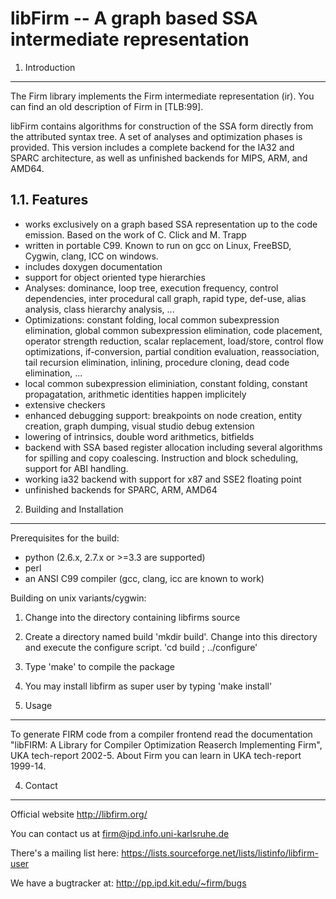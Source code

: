 libFirm -- A graph based SSA intermediate representation
========================================================

1. Introduction
---------------

The Firm library implements the Firm intermediate representation (ir).
You can find an old description of Firm in [TLB:99].

libFirm contains algorithms for construction of the SSA form directly from the
attributed syntax tree. A set of analyses and optimization phases is provided.
This version includes a complete backend for the IA32 and SPARC architecture,
as well as unfinished backends for MIPS, ARM, and AMD64.

1.1. Features
-------------

- works exclusively on a graph based SSA representation up to the code emission.
  Based on the work of C. Click and M. Trapp
- written in portable C99. Known to run on gcc on Linux, FreeBSD, Cygwin, clang,
  ICC on windows.
- includes doxygen documentation
- support for object oriented type hierarchies
- Analyses: dominance, loop tree, execution frequency, control dependencies,
            inter procedural call graph, rapid type, def-use, alias analysis,
            class hierarchy analysis, ...
- Optimizations: constant folding, local common subexpression elimination,
                 global common subexpression elimination, code placement,
                 operator strength reduction, scalar replacement, load/store,
                 control flow optimizations, if-conversion, partial condition
                 evaluation, reassociation, tail recursion elimination,
                 inlining, procedure cloning, dead code elimination, ...
- local common subexpression eliminiation, constant folding,
  constant propagatation, arithmetic identities happen implicitely
- extensive checkers
- enhanced debugging support: breakpoints on node creation, entity creation,
            graph dumping, visual studio debug extension
- lowering of intrinsics, double word arithmetics, bitfields
- backend with SSA based register allocation including several algorithms for
  spilling and copy coalescing. Instruction and block scheduling, support for
  ABI handling.
- working ia32 backend with support for x87 and SSE2 floating point
- unfinished backends for SPARC, ARM, AMD64


2. Building and Installation
----------------------------

Prerequisites for the build:

* python (2.6.x, 2.7.x or >=3.3 are supported)
* perl
* an ANSI C99 compiler (gcc, clang, icc are known to work)

Building on unix variants/cygwin:

1. Change into the directory containing libfirms source
2. Create a directory named build 'mkdir build'. Change into this directory
   and execute the configure script. 'cd build ; ../configure'
3. Type 'make' to compile the package
4. You may install libfirm as super user by typing 'make install'

3. Usage
--------

To generate FIRM code from a compiler frontend read the documentation
"libFIRM: A Library for Compiler Optimization Reaserch Implementing
Firm", UKA tech-report 2002-5. About Firm you can learn in UKA
tech-report 1999-14.

4. Contact
----------

Official website
	<http://libfirm.org/>

You can contact us at
	<firm@ipd.info.uni-karlsruhe.de>

There's a mailing list here:
	<https://lists.sourceforge.net/lists/listinfo/libfirm-user>

We have a bugtracker at:
	<http://pp.ipd.kit.edu/~firm/bugs>
